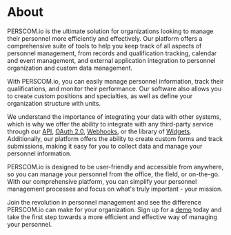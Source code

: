 # About

PERSCOM.io is the ultimate solution for organizations looking to manage their personnel more efficiently and effectively. Our platform
offers a comprehensive suite of tools to help you keep track of all aspects of personnel management, from records and qualification
tracking, calendar and event management, and external application integration to personnel organization and custom data management.

With PERSCOM.io, you can easily manage personnel information, track their qualifications, and monitor their performance. Our software also
allows you to create custom positions and specialties, as well as define your organization structure with units.

We understand the importance of integrating your data with other systems, which is why we offer the ability to integrate with any
third-party service through our [API](/external-integration/api), [OAuth 2.0](/external-integration/oauth),
[Webhooks](/external-integration/webhooks), or the library of [Widgets](/external-integration/widgets). Additionally, our platform offers
the ability to create custom forms and track submissions, making it easy for you to collect data and manage your personnel information.

PERSCOM.io is designed to be user-friendly and accessible from anywhere, so you can manage your personnel from the office, the field, or
on-the-go. With our comprehensive platform, you can simplify your personnel management processes and focus on what's truly important - your
mission.

Join the revolution in personnel management and see the difference PERSCOM.io can make for your organization. Sign up for a
[demo](https://perscom.io/register) today and take the first step towards a more efficient and effective way of managing your personnel.

